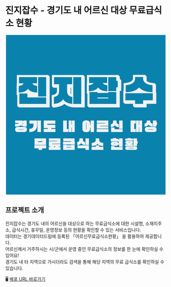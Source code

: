 # 진지잡수 - 경기도 내 어르신 대상 무료급식소 현황
<p align="center">
  <img src="https://github.com/bellori729/JinJiJabSu/blob/4f65e18aa78d1229f293365cbc4e30890a4867ab/public/meta_img.png" alt="진지잡수 이미지">
</p>

## 프로젝트 소개

<p>
  진지잡수는 경기도 내의 어르신을 대상으로 하는 무료급식소에 대한 시설명, 소재지주소, 급식시간, 휴무일, 운영정보 등의 현황을 확인할 수 있는 서비스입니다.<br>
  데이터는 경기데이터드림에 등록된 「어르신무료급식소현황」 을 활용하여 제공합니다.
  <br>
  어르신께서 거주하시는 시/군에서 운영 중인 무료급식소의 정보를 한 눈에 확인하실 수 있어요!
  <br>
  경기도 내 타 지역으로 가시더라도 검색을 통해 해당 지역의 무료 급식소를 확인하실 수 있습니다.
</p>

🖥 <a href="https://jinjijabsu.netlify.app" target="_blank">배포 URL 바로가기</a>
